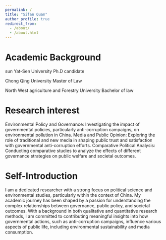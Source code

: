 ```yaml
---
permalink: /
title: "Sifan Quan"
author_profile: true
redirect_from: 
  - /about/
  - /about.html
---
```





Academic Background
======
sun Yat-Sen University                                                                                                  Ph.D candidate

Chong Qing University                                                                                                       Master of Law

North West agriculture and Forestry University                                                                              Bachelor of law


Research interest
======
Environmental Policy and Governance: Investigating the impact of governmental policies, particularly anti-corruption campaigns, on environmental pollution in China.
Media and Public Opinion: Exploring the role of traditional and new media in shaping public trust and satisfaction with governmental anti-corruption efforts.
Comparative Political Analysis: Conducting comparative studies to analyze the effects of different governance strategies on public welfare and societal outcomes.




Self-Introduction
======
I am a dedicated researcher with a strong focus on political science and environmental studies, particularly within the context of China. My academic journey has been shaped by a passion for understanding the complex relationships between governance, public policy, and societal outcomes. With a background in both qualitative and quantitative research methods, I am committed to contributing meaningful insights into how governmental actions, such as anti-corruption campaigns, influence various aspects of public life, including environmental sustainability and media consumption.



